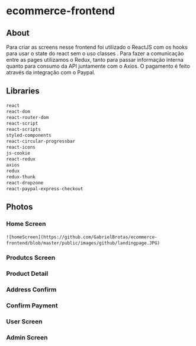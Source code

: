 # ecommerce-frontend
 
 ## About
  Para criar as screens nesse frontend foi utilizado o ReactJS com os hooks para usar o state do react sem o uso classes . 
  Para fazer a comunicação entre as pages utilizamos o Redux, tanto para passar informação interna quanto para consumo da API juntamente com o Axios.
  O pagamento é feito através da integração com o Paypal.
 
 ## Libraries
    react
    react-dom
    react-router-dom
    react-script
    react-scripts
    styled-components
    react-circular-progressbar
    react-icons
    js-cookie
    react-redux
    axios
    redux
    redux-thunk
    react-dropzone
    react-paypal-express-checkout
    
   
  ## Photos
  
  ### Home Screen
    ![homeScreen](https://github.com/GabrielBrotas/ecommerce-frontend/blob/master/public/images/github/landingpage.JPG)
  ### Produtcs Screen
  
  ### Product Detail
  
  ### Address Confirm
  
  ### Confirm Payment
  
  ### User Screen
  
  ### Admin Screen
  
  
    
    
    
    
    
    
    
    
 
 
